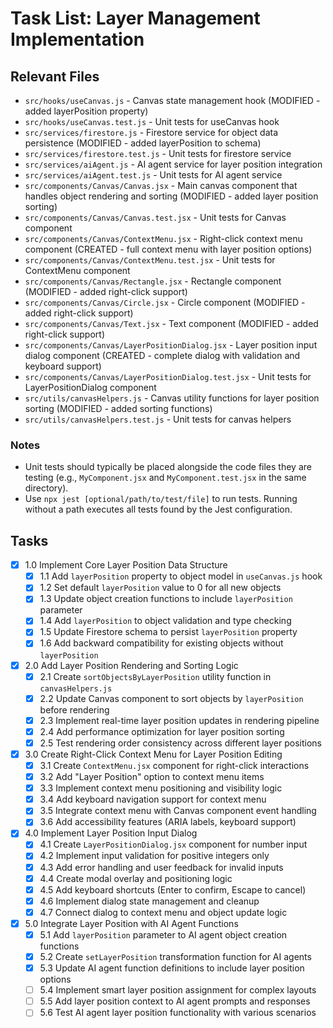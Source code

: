 # Task List: Layer Management Implementation

## Relevant Files

- `src/hooks/useCanvas.js` - Canvas state management hook (MODIFIED - added layerPosition property)
- `src/hooks/useCanvas.test.js` - Unit tests for useCanvas hook
- `src/services/firestore.js` - Firestore service for object data persistence (MODIFIED - added layerPosition to schema)
- `src/services/firestore.test.js` - Unit tests for firestore service
- `src/services/aiAgent.js` - AI agent service for layer position integration
- `src/services/aiAgent.test.js` - Unit tests for AI agent service
- `src/components/Canvas/Canvas.jsx` - Main canvas component that handles object rendering and sorting (MODIFIED - added layer position sorting)
- `src/components/Canvas/Canvas.test.jsx` - Unit tests for Canvas component
- `src/components/Canvas/ContextMenu.jsx` - Right-click context menu component (CREATED - full context menu with layer position options)
- `src/components/Canvas/ContextMenu.test.jsx` - Unit tests for ContextMenu component
- `src/components/Canvas/Rectangle.jsx` - Rectangle component (MODIFIED - added right-click support)
- `src/components/Canvas/Circle.jsx` - Circle component (MODIFIED - added right-click support)
- `src/components/Canvas/Text.jsx` - Text component (MODIFIED - added right-click support)
- `src/components/Canvas/LayerPositionDialog.jsx` - Layer position input dialog component (CREATED - complete dialog with validation and keyboard support)
- `src/components/Canvas/LayerPositionDialog.test.jsx` - Unit tests for LayerPositionDialog component
- `src/utils/canvasHelpers.js` - Canvas utility functions for layer position sorting (MODIFIED - added sorting functions)
- `src/utils/canvasHelpers.test.js` - Unit tests for canvas helpers

### Notes

- Unit tests should typically be placed alongside the code files they are testing (e.g., `MyComponent.jsx` and `MyComponent.test.jsx` in the same directory).
- Use `npx jest [optional/path/to/test/file]` to run tests. Running without a path executes all tests found by the Jest configuration.

## Tasks

- [x] 1.0 Implement Core Layer Position Data Structure
  - [x] 1.1 Add `layerPosition` property to object model in `useCanvas.js` hook
  - [x] 1.2 Set default `layerPosition` value to 0 for all new objects
  - [x] 1.3 Update object creation functions to include `layerPosition` parameter
  - [x] 1.4 Add `layerPosition` to object validation and type checking
  - [x] 1.5 Update Firestore schema to persist `layerPosition` property
  - [x] 1.6 Add backward compatibility for existing objects without `layerPosition`

- [x] 2.0 Add Layer Position Rendering and Sorting Logic
  - [x] 2.1 Create `sortObjectsByLayerPosition` utility function in `canvasHelpers.js`
  - [x] 2.2 Update Canvas component to sort objects by `layerPosition` before rendering
  - [x] 2.3 Implement real-time layer position updates in rendering pipeline
  - [x] 2.4 Add performance optimization for layer position sorting
  - [x] 2.5 Test rendering order consistency across different layer positions

- [x] 3.0 Create Right-Click Context Menu for Layer Position Editing
  - [x] 3.1 Create `ContextMenu.jsx` component for right-click interactions
  - [x] 3.2 Add "Layer Position" option to context menu items
  - [x] 3.3 Implement context menu positioning and visibility logic
  - [x] 3.4 Add keyboard navigation support for context menu
  - [x] 3.5 Integrate context menu with Canvas component event handling
  - [x] 3.6 Add accessibility features (ARIA labels, keyboard support)

- [x] 4.0 Implement Layer Position Input Dialog
  - [x] 4.1 Create `LayerPositionDialog.jsx` component for number input
  - [x] 4.2 Implement input validation for positive integers only
  - [x] 4.3 Add error handling and user feedback for invalid inputs
  - [x] 4.4 Create modal overlay and positioning logic
  - [x] 4.5 Add keyboard shortcuts (Enter to confirm, Escape to cancel)
  - [x] 4.6 Implement dialog state management and cleanup
  - [x] 4.7 Connect dialog to context menu and object update logic

- [x] 5.0 Integrate Layer Position with AI Agent Functions
  - [x] 5.1 Add `layerPosition` parameter to AI agent object creation functions
  - [x] 5.2 Create `setLayerPosition` transformation function for AI agents
  - [x] 5.3 Update AI agent function definitions to include layer position options
  - [ ] 5.4 Implement smart layer position assignment for complex layouts
  - [ ] 5.5 Add layer position context to AI agent prompts and responses
  - [ ] 5.6 Test AI agent layer position functionality with various scenarios
